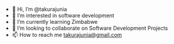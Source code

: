 - 👋 Hi, I’m @takurajunia
- 👀 I’m interested in software development
- 🌱 I’m currently learning Zimbabwe
- 💞️ I’m looking to collaborate on Software Development Projects
- 📫 How to reach me takurajunia@gmail.com

<!---
takurajunia/takurajunia is a ✨ special ✨ repository because its `README.md` (this file) appears on your GitHub profile.
You can click the Preview link to take a look at your changes.
--->
